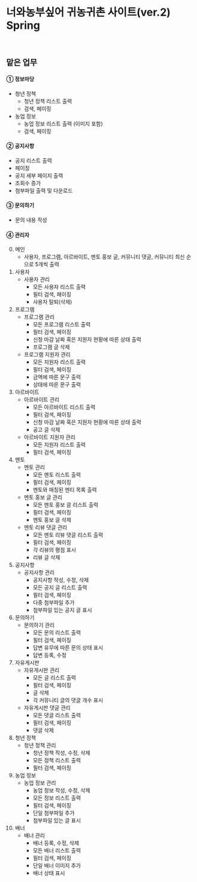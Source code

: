 # 너와농부싶어 귀농귀촌 사이트(ver.2) Spring
<br>

## 맡은 업무

#### ① 정보마당
- 청년 정책
    - 청년 정책 리스트 출력
    - 검색, 페이징
- 농업 정보
    - 농업 정보 리스트 출력 (이미지 포함)
    - 검색, 페이징
    
#### ② 공지사항
  - 공지 리스트 출력
  - 페이징
  - 공지 세부 페이지 출력
  - 조회수 증가
  - 첨부파일 출력 및 다운로드

#### ③ 문의하기
  - 문의 내용 작성

#### ④ 관리자
0. 메인
    - 사용자, 프로그램, 아르바이트, 멘토 홍보 글, 커뮤니티 댓글, 커뮤니티 최신 순으로 5개씩 출력
1. 사용자
    - 사용자 관리
      - 모든 사용자 리스트 출력
      - 필터 검색, 페이징
      - 사용자 탈퇴(삭제)
2. 프로그램
    - 프로그램 관리
      - 모든 프로그램 리스트 출력
      - 필터 검색, 페이징
      - 신청 마감 날짜 혹은 지원자 현황에 따른 상태 출력
      - 프로그램 글 삭제
    - 프로그램 지원자 관리
      - 모든 지원자 리스트 출력
      - 필터 검색, 페이징
      - 금액에 따른 문구 출력
      - 상태에 따른 문구 출력
3. 아르바이트
    - 아르바이트 관리
      - 모든 아르바이트 리스트 출력
      - 필터 검색, 페이징
      - 신청 마감 날짜 혹은 지원자 현황에 따른 상태 출력
      - 공고 글 삭제
    - 아르바이트 지원자 관리
      - 모든 지원자 리스트 출력
      - 필터 검색, 페이징
 4. 멘토
    - 멘토 관리
      - 모든 멘토 리스트 출력
      - 필터 검색, 페이징
      - 멘토와 매칭된 멘티 목록 출력
    - 멘토 홍보 글 관리
      - 모든 멘토 홍보 글 리스트 출력
      - 필터 검색, 페이징
      - 멘토 홍보 글 삭제
    - 멘토 리뷰 댓글 관리
      - 모든 멘토 리뷰 댓글 리스트 출력
      - 필터 검색, 페이징
      - 각 리뷰의 평점 표시
      - 리뷰 글 삭제
 5. 공지사항
    - 공지사항 관리
      - 공지사항 작성, 수정, 삭제
      - 모든 공지 글 리스트 출력
      - 필터 검색, 페이징
      - 다중 첨부파일 추가
      - 첨부파일 있는 공지 글 표시
 6. 문의하기
    - 문의하기 관리
      - 모든 문의 리스트 출력
      - 필터 검색, 페이징
      - 답변 유무에 따른 문의 상태 표시
      - 답변 등록, 수정
 7. 자유게시판
    - 자유게시판 관리
      - 모든 글 리스트 출력
      - 필터 검색, 페이징
      - 글 삭제
      - 각 커뮤니티 글의 댓글 개수 표시
    - 자유게시판 댓글 관리
      - 모든 댓글 리스트 출력
      - 필터 검색, 페이징
      - 댓글 삭제
 8. 청년 정책
    - 청년 정책 관리
      - 청년 정책 작성, 수정, 삭제
      - 모든 정책 리스트 출력
      - 필터 검색, 페이징
 9. 농업 정보
    - 농업 정보 관리
      - 농업 정보 작성, 수정, 삭제
      - 모든 정보 리스트 출력
      - 필터 검색, 페이징
      - 단일 첨부파일 추가
      - 첨부파일 있는 글 표시
 9. 배너
    - 배너 관리
      - 배너 등록, 수정, 삭제
      - 모든 배너 리스트 출력
      - 필터 검색, 페이징
      - 단일 배너 이미지 추가
      - 배너 상태 표시
  
